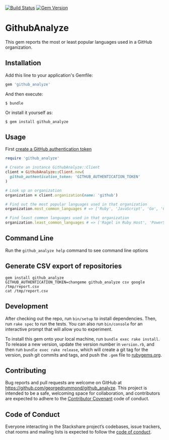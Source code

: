 [![Build Status](https://travis-ci.org/georgedrummond/github_analyze.svg?branch=master)](https://travis-ci.org/georgedrummond/github_analyze) [![Gem Version](https://badge.fury.io/rb/github_analyze.svg)](https://badge.fury.io/rb/github_analyze)

# GithubAnalyze

This gem reports the most or least popular languages used in a GitHub organization.

## Installation

Add this line to your application's Gemfile:

```ruby
gem 'github_analyze'
```

And then execute:

    $ bundle

Or install it yourself as:

    $ gem install github_analyze

## Usage

First [create a GitHub authentication token](https://help.github.com/en/articles/creating-a-personal-access-token-for-the-command-line) 

```ruby
require 'github_analyze'

# Create an instance GithubAnalyze::Client
client = GithubAnalyze::Client.new(
  github_authentication_token: 'GITHUB_AUTHENTICATION_TOKEN'
)

# Look up an organization
organization = client.organization(name: 'github')

# Find out the most popular languages used in that organization
organization.most_common_languages # => ['Ruby', 'JavaScript', 'Go', 'C', 'Shell']

# Find least common languages used in that organization
organization.least_common_languages # => ['Ragel in Ruby Host', 'PowerShell', 'Scala', 'Clojure', 'Perl']
```

## Command Line

Run the `github_analyze help` command to see command line options

## Generate CSV export of repositories

```
gem install github_analyze
GITHUB_AUTHENTICATION_TOKEN=changeme github_analyze csv google /tmp/report.csv
cat /tmp/report.csv
```

## Development

After checking out the repo, run `bin/setup` to install dependencies. Then, run `rake spec` to run the tests. You can also run `bin/console` for an interactive prompt that will allow you to experiment.

To install this gem onto your local machine, run `bundle exec rake install`. To release a new version, update the version number in `version.rb`, and then run `bundle exec rake release`, which will create a git tag for the version, push git commits and tags, and push the `.gem` file to [rubygems.org](https://rubygems.org).

## Contributing

Bug reports and pull requests are welcome on GitHub at https://github.com/georgedrummond/github_analyze. This project is intended to be a safe, welcoming space for collaboration, and contributors are expected to adhere to the [Contributor Covenant](http://contributor-covenant.org) code of conduct.

## Code of Conduct

Everyone interacting in the Stackshare project’s codebases, issue trackers, chat rooms and mailing lists is expected to follow the [code of conduct](https://github.com/georgedrummond/github_analyze/blob/master/CODE_OF_CONDUCT.md).
